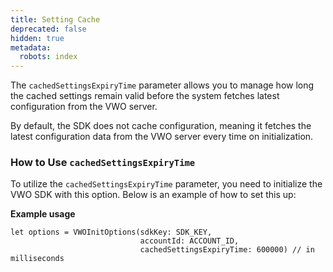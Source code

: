```yaml
---
title: Setting Cache
deprecated: false
hidden: true
metadata:
  robots: index
---
```

The `cachedSettingsExpiryTime` parameter allows you to manage how long the cached settings remain valid before the system fetches latest configuration from the VWO server.

By default, the SDK does not cache configuration, meaning it fetches the latest configuration data from the VWO server every time on initialization.

### How to Use `cachedSettingsExpiryTime`

To utilize the `cachedSettingsExpiryTime` parameter, you need to initialize the VWO SDK with this option. Below is an example of how to set this up:

**Example usage**

```Text Swift
let options = VWOInitOptions(sdkKey: SDK_KEY, 
                             accountId: ACCOUNT_ID, 
                             cachedSettingsExpiryTime: 600000) // in milliseconds

```